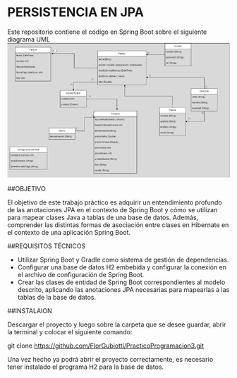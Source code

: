 # PERSISTENCIA EN JPA 

Este repositorio contiene el código en Spring Boot sobre el siguiente diagrama UML
![UML del proyecto](UML.png)

##OBJETIVO

El objetivo de este trabajo práctico es adquirir un entendimiento profundo de las anotaciones JPA en el contexto de Spring Boot y cómo se utilizan para mapear clases Java a tablas de una base de datos. Además, comprender las distintas formas de asociación entre clases en Hibernate en el contexto de una aplicación Spring Boot.

##REQUISITOS TÉCNICOS

- Utilizar Spring Boot y Gradle como sistema de gestión de dependencias.
- Configurar una base de datos H2 embebida y configurar la conexión en 
el archivo de configuración de Spring Boot.
- Crear las clases de entidad de Spring Boot correspondientes al modelo 
descrito, aplicando las anotaciones JPA necesarias para mapearlas a las 
tablas de la base de datos.

##INSTALAION

Descargar el proyecto y luego sobre la carpeta que se desee guardar, abrir la terminal y colocar el siguiente comando:

git clone https://github.com/FlorGubiotti/PracticoProgramacion3.git

Una vez hecho ya podrá abrir el proyecto correctamente, es necesario tener instalado el programa H2 para la base de datos. 
